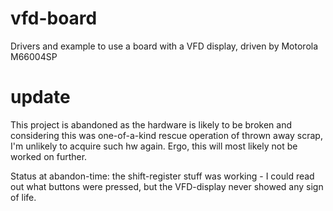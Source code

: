 vfd-board
=========

Drivers and example to use a board with a VFD display, driven by Motorola M66004SP

# update

This project is abandoned as the hardware is likely to be broken and considering this was one-of-a-kind rescue operation of thrown away scrap, I'm unlikely to acquire such hw again. Ergo, this will most likely not be worked on further.

Status at abandon-time: the shift-register stuff was working - I could read out what buttons were pressed, but the VFD-display never showed any sign of life.

